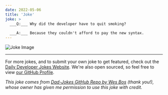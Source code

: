 ```yaml
---
date: 2022-05-06
title: 'Joke'
joke: >
  ___Q:___ Why did the developer have to quit smoking?
  
  ___A:___ Because they couldn't afford to pay the new syntax.
---
```



![Joke Image](https://private.xtrp.io/projects/DailyDeveloperJokes/public_image_server/images/5e1259582acfe.png)

---

For more jokes, and to submit your own joke to get featured, check out the [Daily Developer Jokes Website](https://dailydeveloperjokes.github.io/). We're also open sourced, so feel free to view [our GitHub Profile](https://github.com/dailydeveloperjokes).


_This joke comes from [Dad-Jokes GitHub Repo by Wes Bos](https://github.com/wesbos/dad-jokes) (thank you!), whose owner has given me permission to use this joke with credit._

<!--
Joke text:
**Q:** Why did the developer have to quit smoking?

**A:** Because they couldn't afford to pay the new syntax.
 -->


